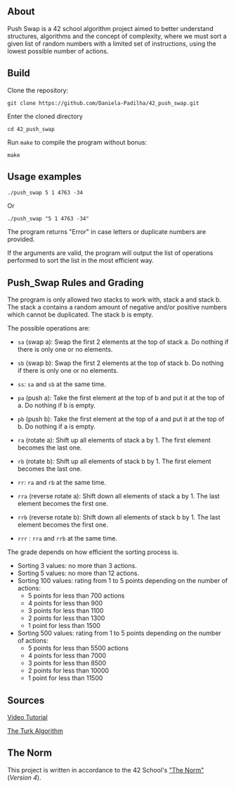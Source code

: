 ## About

Push Swap is a 42 school algorithm project aimed to better understand structures, algorithms and the concept of complexity, where we must sort a given list of random numbers with a limited set of instructions, using the lowest possible number of actions.

## Build

Clone the repository:

```shell
git clone https://github.com/Daniela-Padilha/42_push_swap.git
```
Enter the cloned directory
```shell
cd 42_push_swap
```
Run `make` to compile the program without bonus:
```shell
make
```

## Usage examples

```shell
./push_swap 5 1 4763 -34
```
Or
```shell
./push_swap "5 1 4763 -34"
```
The program returns "Error" in case letters or duplicate numbers are provided.

If the arguments are valid, the program will output the list of operations performed to sort the list in the most efficient way.

## Push_Swap Rules and Grading

The program is only allowed two stacks to work with, stack a and stack b. The stack a contains a random amount of negative and/or positive numbers which cannot be duplicated. The stack b is empty.

The possible operations are:

* ```sa``` (swap a): Swap the first 2 elements at the top of stack a.
                      Do nothing if there is only one or no elements.

* ```sb``` (swap b): Swap the first 2 elements at the top of stack b.
                    Do nothing if there is only one or no elements.

* ```ss```: ```sa``` and ```sb``` at the same time.

* ```pa``` (push a): Take the first element at the top of b and put it at the top of a.
                      Do nothing if b is empty.

* ```pb``` (push b): Take the first element at the top of a and put it at the top of b.
                      Do nothing if a is empty.

* ```ra``` (rotate a): Shift up all elements of stack a by 1.
                      The first element becomes the last one.

* ```rb``` (rotate b): Shift up all elements of stack b by 1.
                      The first element becomes the last one.

* ```rr```: ```ra``` and ```rb``` at the same time.

* ```rra``` (reverse rotate a): Shift down all elements of stack a by 1.
                                The last element becomes the first one.

* ```rrb``` (reverse rotate b): Shift down all elements of stack b by 1.
                                The last element becomes the first one.

* ```rrr``` : ```rra``` and ```rrb``` at the same time.

The grade depends on how efficient the sorting process is.
 
* Sorting 3 values: no more than 3 actions.
* Sorting 5 values: no more than 12 actions.
* Sorting 100 values: rating from 1 to 5 points depending on the number of actions:
  * 5 points for less than 700 actions
  * 4 points for less than 900
  * 3 points for less than 1100
  * 2 points for less than 1300
  * 1 point for less than 1500
* Sorting 500 values: rating from 1 to 5 points depending on the number of actions:
  * 5 points for less than 5500 actions
  * 4 points for less than 7000
  * 3 points for less than 8500
  * 2 points for less than 10000
  * 1 point for less than 11500

## Sources

[Video Tutorial](https://www.youtube.com/watch?v=wRvipSG4Mmk&t=1435s&ab_channel=Thuggonaut)

[The Turk Algorithm](https://medium.com/@ayogun/push-swap-c1f5d2d41e97)


## The Norm

This project is written in accordance to the 42 School's ["The Norm"](https://github.com/42School/norminette/blob/master/pdf/en.norm.pdf) (_Version 4_).

